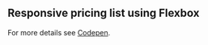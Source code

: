 ## Responsive pricing list using Flexbox

For more details see [Codepen](https://codepen.io/shindry/pen/vYEKwRQ).
